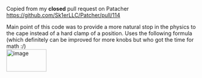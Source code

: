 Copied from my **closed** pull request on Patacher https://github.com/Sk1erLLC/Patcher/pull/114

Main point of this code was to provide a more natural stop in the physics to the cape instead of a hard clamp of a position.
Uses the following formula (which definitely can be improved for more knobs but who got the time for math :/)\
<img width="105" height="59" alt="image" src="https://github.com/user-attachments/assets/61c0d305-85d6-4b84-ae06-eeb4fc0450d0" />
 

